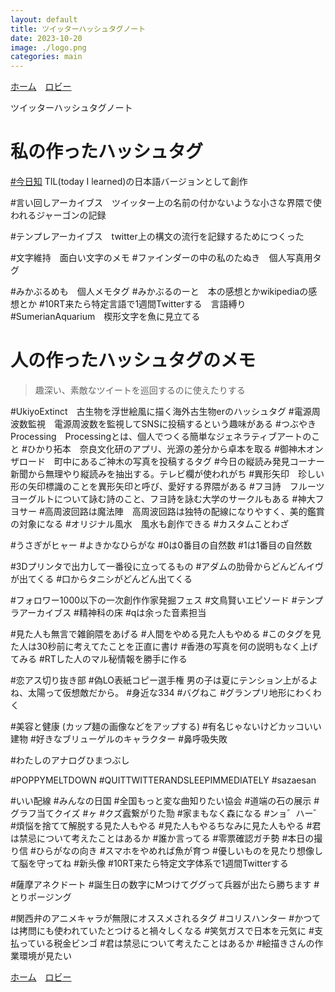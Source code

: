 ```yaml
---
layout: default
title: ツイッターハッシュタグノート
date: 2023-10-20
image: ./logo.png
categories: main
---
```

[ホーム](./index.html)　[ロビー](144)

ツイッターハッシュタグノート
# 私の作ったハッシュタグ
[#今日知](https://twitter.com/hashtag/%E4%BB%8A%E6%97%A5%E7%9F%A5)
TIL(today I learned)の日本語バージョンとして創作

#言い回しアーカイブス　ツイッター上の名前の付かないような小さな界隈で使われるジャーゴンの記録

#テンプレアーカイブス　twitter上の構文の流行を記録するためにつくった
　

#文字維持　面白い文字のメモ
#ファインダーの中の私のたぬき　個人写真用タグ

#みかぶるめも　個人メモタグ
#みかぶるのーと　本の感想とかwikipediaの感想とか
#10RT来たら特定言語で1週間Twitterする　言語縛り
#SumerianAquarium　楔形文字を魚に見立てる

# 人の作ったハッシュタグのメモ
>趣深い、素敵なツイートを巡回するのに使えたりする

#UkiyoExtinct　古生物を浮世絵風に描く海外古生物erのハッシュタグ
#電源周波数監視　電源周波数を監視してSNSに投稿するという趣味がある
#つぶやきProcessing　Processingとは、個人でつくる簡単なジェネラティブアートのこと
#ひかり拓本　奈良文化研のアプリ、光源の差分から卓本を取る
#御神木オンザロード　町中にあるご神木の写真を投稿するタグ
#今日の縦読み発見コーナー　新聞から無理やり縦読みを抽出する。テレビ欄が使われがち
#異形矢印　珍しい形の矢印標識のことを異形矢印と呼び、愛好する界隈がある
#フヨ詩　フルーツヨーグルトについて詠む詩のこと、フヨ詩を詠む大学のサークルもある
#神大フヨサー
#高周波回路は魔法陣　高周波回路は独特の配線になりやすく、美的鑑賞の対象になる
#オリジナル風水　風水も創作できる
#カスタムことわざ

#うさぎがヒャー
#よきかなひらがな
#0は0番目の自然数
#1は1番目の自然数

#3Dプリンタで出力して一番役に立ってるもの
#アダムの肋骨からどんどんイヴが出てくる
#口からタニシがどんどん出てくる

#フォロワー1000以下の一次創作作家発掘フェス
#文鳥賢いエピソード
#テンプラアーカイブス
#精神科の床
#qは余った音素担当

#見た人も無言で雑餉隈をあげる
#人間をやめる見た人もやめる
#このタグを見た人は30秒前に考えてたことを正直に書け
#香港の写真を何の説明もなく上げてみる
#RTした人のマル秘情報を勝手に作る

#恋アス切り抜き部
#偽LO表紙コピー選手権
男の子は夏にテンション上がるよね、太陽って仮想敵だから。
#身近な334
#バグねこ
#グランプリ地形にわくわく

#美容と健康 (カップ麺の画像などをアップする)
#有名じゃないけどカッコいい建物
#好きなブリューゲルのキャラクター
#鼻呼吸失敗

#わたしのアナログひまつぶし

#POPPYMELTDOWN
#QUITTWITTERANDSLEEPIMMEDIATELY
#sazaesan

#いい配線
#みんなの日国
#全国もっと変な曲知りたい協会
#道端の石の展示
#グラフ当てクイズ
#ヶ
#クズ蠧繋がりた勚
#家まもなく森になる
#ンョ゛ハー゛
#煩悩を捨てて解脱する見た人もやる
#見た人もやるちなみに見た人もやる
#君は禁忌について考えたことはあるか
#誰か言ってる
#零票確認ガチ勢
#本日の撮り信
#ひらがなの向き
#スマホをやめれば魚が育つ
#優しいものを見たり想像して脳を守ってね
#新头像
#10RT来たら特定文字体系で1週間Twitterする

#薩摩アネクドート
#誕生日の数字にMつけてググって兵器が出たら勝ちます
#とりポージング

#関西弁のアニメキャラが無限にオススメされるタグ
#コリスハンター
#かつては拷問にも使われていたとつけると禍々しくなる
#笑気ガスで日本を元気に
#支払っている税金ビンゴ
#君は禁忌について考えたことはあるか
#絵描きさんの作業環境が見たい

[ホーム](./index)　[ロビー](144)
